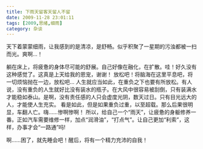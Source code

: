 ```yaml
---
title: 下雨天留客天留人不留
date: 2009-11-28 23:01:11
tags: [2009,思绪,细雨]
category: 杂谈
---
```

天下着蒙蒙细雨，让我感到的是清凉，是舒畅。似乎积聚了一星期的污浊都被一扫而光。爽啊…！

<!--more-->

躺在床上，将疲惫的身体尽可能的舒展。自己好像在融化，在扩散。哇！好久没有这种感觉了。这真是上天给我的恩宠，谢谢！
放松吧！将脑海在这里平息吧，将一切烦恼抛在一边，放松吧…
人生就应当如此，在重负之下也要有所放松。有人说，没有重负的人生就好比没有装水的瓶子。在大风中很容易被刮倒，只有装满水才能稳如泰山。是啊，没有责任感的人只会虚度光阴，数天过日。只有目光远大的人，才能使人生充实。
看是如此，但是如果重负过重，以至超载。那么后果很明显，车翻人亡。嗨……惨啊惨啊！
所以，给自己一个“雨天”，让疲惫的身躯修养一番。正如汽车需要维修一样，加点“润滑油”，“打点气”。让自己更加“利索”，这样，办事才会“一路通”吗!

啊……困了，就先睡会吧！醒后，将有一个精力充沛的自我！
